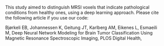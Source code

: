 This study aimed to distinguish MRSI voxels that indicate pathological conditions from healthy ones, using a deep learning approach. 
Please cite the following article if you use our code:

Bjørkeli EB, Johannessen K, Geitung JT, Karlberg AM, Eikenes L, Esmaeili M, Deep Neural Network Modeling for Brain Tumor Classification Using Magnetic Resonance Spectroscopic Imaging, PLOS Digital Health, 

